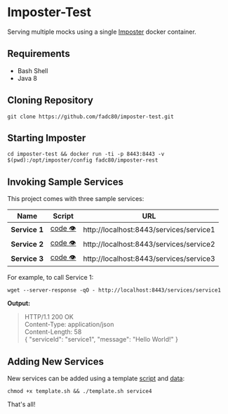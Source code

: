 # Imposter-Test

Serving multiple mocks using a single [Imposter](https://github.com/outofcoffee/imposter) docker container.

## Requirements

* Bash Shell
* Java 8

## Cloning Repository

```shell
git clone https://github.com/fadc80/imposter-test.git
```

## Starting Imposter

```shell
cd imposter-test && docker run -ti -p 8443:8443 -v $(pwd):/opt/imposter/config fadc80/imposter-rest
```

## Invoking Sample Services

This project comes with three sample services:

| Name          | Script                                          | URL                                     |
|---------------|-------------------------------------------------|-----------------------------------------|
| **Service 1** | [code :eye:](services/service1/service1.groovy) | http://localhost:8443/services/service1 |
| **Service 2** | [code :eye:](services/service2/service2.groovy) | http://localhost:8443/services/service2 |
| **Service 3** | [code :eye:](services/service1/service3.groovy) | http://localhost:8443/services/service3 |


For example, to call Service 1:

```
wget --server-response -qO - http://localhost:8443/services/service1
``` 

**Output:**
>   HTTP/1.1 200 OK  
>  Content-Type: application/json  
>  Content-Length: 58  
> {  "serviceId": "service1", "message": "Hello World!" }  

## Adding New Services

New services can be added using a template [script](template/service.groovy) and [data](template/data/default.json):

```
chmod +x template.sh && ./template.sh service4
```

That's all!
